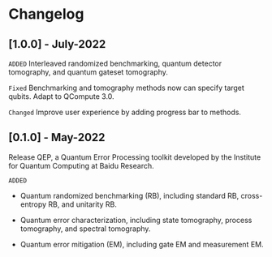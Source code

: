 # Changelog

## [1.0.0] - July-2022

``ADDED`` Interleaved randomized benchmarking, quantum detector tomography,
and quantum gateset tomography.

``Fixed`` Benchmarking and tomography methods now can specify target qubits. Adapt to QCompute 3.0.

``Changed`` Improve user experience by adding progress bar to methods.

## [0.1.0] - May-2022

Release QEP, a Quantum Error Processing toolkit developed by the Institute for Quantum Computing at Baidu Research.

``ADDED``

+ Quantum randomized benchmarking (RB), including standard RB, cross-entropy RB, and unitarity RB.

+ Quantum error characterization, including state tomography, process tomography, and spectral tomography.

+ Quantum error mitigation (EM), including gate EM and measurement EM.
